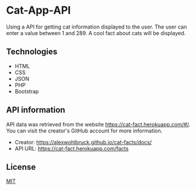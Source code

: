 # Cat-App-API

Using a API for getting cat information displayed to the user. The user can enter a value between 1 and 289. A cool fact about cats will be displayed. 

## Technologies
- HTML
- CSS
- JSON
- PHP
- Bootstrap

## API information 
API data was retrieved from the website https://cat-fact.herokuapp.com/#/. You can visit the creator's GitHub account for more information.
- Creator: https://alexwohlbruck.github.io/cat-facts/docs/
- API URL: https://cat-fact.herokuapp.com/facts

## License 
[MIT](https://choosealicense.com/licenses/mit/)
